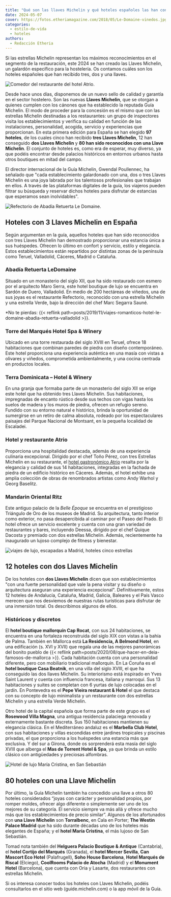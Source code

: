 ```yaml
---
title: "Qué son las llaves Michelin y qué hoteles españoles las han conseguido"
date: 2024-05-07
cover: https://fotos.etheriamagazine.com/2018/05/Le-Domaine-vinedos.jpg
categories: 
  - estilo-de-vida
  - hoteles
authors: 
  - Redacción Etheria
---
```


Si las estrellas Michelin representan los máximos reconocimientos en el segmento de la 
restauración, este 2024 se han creado las Llaves Michelin, un galardón específico para 
la hostelería. Os contamos cuáles son los hoteles españoles que han recibido tres, dos y 
una llaves. 

![Comedor del restaurante del hotel Atrio.](https://fotos.etheriamagazine.com/2020/03/caceres-hotel-atrio.jpg "Comedor del restaurante del (©) hotel Atrio.")

Desde hace unos días, disponemos de un nuevo sello de calidad y garantía en el sector 
hostelero. Son las nuevas **Llaves Michelin**, que se otorgan a quienes cumplen con los 
cánones que ha establecido la reputada Guía Michelin. El modo de proceder para la 
concesión es el mismo que con las estrellas Michelin destinadas a los restaurantes: un 
grupo de inspectores visita los establecimientos y verifica su calidad en función de las 
instalaciones, personalidad, acogida, servicio y experiencias que proporcionan. En esta 
primera edición para España se han elegido **97 hoteles**, de los cuales cinco han 
recibido **tres Llaves Michelin**, 12 han conseguido **dos Llaves Michelin** y **80 han 
sido reconocidos con una Llave Michelin**. El conjunto de hoteles es, como era de 
esperar, muy diverso, ya que podéis encontrar desde palacios históricos en entornos 
urbanos hasta otros boutiques en mitad del campo. 

El director internacional de la Guía Michelin, Gwendal Poullennec, ha señalado que "cada 
establecimiento galardonado con una, dos o tres Llaves Michelin es una joya labrada por 
los talentosos profesionales que trabajan en ellos. A través de las plataformas 
digitales de la guía, los viajeros pueden filtrar su búsqueda y reservar dichos hoteles 
para disfrutar de estancias que esperamos sean inolvidables". 

![Refectorio de Abadía Retuerta Le Domaine.](https://fotos.etheriamagazine.com/2019/11/Le-domaine-Refectorio.jpg "Refectorio de Abadía Retuerta Le Domaine.")

## Hoteles con 3 Llaves Michelin en España

Según argumentan en la guía, aquellos hoteles que han sido reconocidos con tres Llaves 
Michelin han demostrado proporcionar una estancia única a sus huéspedes. Ofrecen lo 
último en confort y servicio, estilo y elegancia. Estos establecimientos están 
repartidos por distintas zonas de la península como Teruel, Valladolid, Cáceres, Madrid 
o Cataluña. 

### Abadía Retuerta LeDomaine 

Situado en un monasterio del siglo XII, que ha sido restaurado con esmero por el 
arquitecto Maro Serra, este hotel boutique de lujo se encuentra en Sardón de Duero, 
Valladolid. En medio de 200 hectáreas de viñedos, una de sus joyas es el restaurante 
Refectorio, reconocido con una estrella Michelin y una estrella Verde, bajo la dirección 
del chef Marc Segarra Sauné. 

\*No te pierdas: {{< reflink 
path=posts/2019/11/viajes-romanticos-hotel-le-domaine-abadia-retuerta-valladolid >}}. 

### Torre del Marqués Hotel Spa & Winery 

Ubicado en una torre restaurada del siglo XVIII en Teruel, ofrece 18 habitaciones que 
combinan paredes de piedra con diseño contemporáneo. Este hotel proporciona una 
experiencia auténtica en una masía con vistas a olivares y viñedos, comprometida 
ambientalmente, y una cocina centrada en productos locales. 

### Terra Dominicata – Hotel & Winery 

En una granja que formaba parte de un monasterio del siglo XII se erige este hotel que 
ha obtenido tres Llaves Michelin. Sus habitaciones, impregnadas de encanto rústico desde 
sus techos con vigas hasta los suelos de madera y los muros de piedra, ofrecen un 
refugio sereno. Fundido con su entorno natural e histórico, brinda la oportunidad de 
sumergirse en un retiro de calma absoluta, rodeado por los espectaculares paisajes del 
Parque Nacional de Montsant, en la pequeña localidad de Escaladei. 

### Hotel y restaurante Atrio

Proporciona una hospitalidad destacada, además de una experiencia culinaria excepcional. 
Dirigido por el chef Toño Pérez, con tres Estrellas Michelin en su restaurante, el 
[hotel gastronómico Atrio](https://atriocaceres.com/) resalta por la elegancia y calidad 
de sus 14 habitaciones, integradas en la fachada de piedra de un edificio histórico en 
Cáceres. Además, el hotel exhibe una amplia colección de obras de renombrados artistas 
como Andy Warhol y Georg Baselitz. 

### Mandarin Oriental Ritz

Este antiguo palacio de la _Belle Époque_ se encuentra en el prestigioso Triángulo de 
Oro de los museos de Madrid. Su arquitectura, tanto interior como exterior, no pasa 
desapercibida al caminar por el Paseo del Prado. El hotel ofrece un servicio excelente y 
cuenta con una gran variedad de restaurantes y bares, incluyendo Deessa, dirigido por el 
chef Quique Dacosta y premiado con dos estrellas Michelin. Además, recientemente ha 
inaugurado un lujoso complejo de fitness y bienestar. 

![viajes de lujo, escapadas a Madrid, hoteles cinco estrellas](https://fotos.etheriamagazine.com/2020/02/Mandarin-Oriental-RitzPalm-Court.jpg "Zona del restaurante Palm Court bajo la restaurada cúpula de cristal.")

## 12 hoteles con dos Llaves Michelin

De los hoteles con **dos Llaves Michelin** dicen que son establecimientos "con una 
fuerte personalidad que vale la pena visitar y su diseño o arquitectura aseguran una 
experiencia excepcional". Definitivamente, estos 12 hoteles de Andalucía, Cataluña, 
Madrid, Galicia, Baleares y el País Vasco merecen que nos desviemos de nuestras rutas 
turísticas para disfrutar de una inmersión total. Os describimos algunos de ellos. 

### Históricos y discretos

El **hotel boutique mallorquín Cap Rocat**, con sus 24 habitaciones, se encuentra en una 
fortaleza reconstruida del siglo XIX con vistas a la bahía de Palma. También en Mallorca 
está **La Residencia, A Belmond Hotel**, en una edificación (s. XVI y XVII) que regala 
una de las mejores panorámicas del bonito pueblo de {{< reflink 
path=posts/2020/08/que-hacer-en-deia-famosos-de-mallorca >}}. Cada habitación cuenta con 
una personalidad diferente, pero con mobiliario tradicional mallorquín. En La Coruña es 
el **hotel boutique Casa Beatnik**, en una villa del siglo XVIII, el que ha conseguido 
las dos llaves Michelin. Su interiorismo está inspirado en Yves Saint Laurent y cuenta 
con influencia francesa, italiana y marroquí. Sus 13 habitaciones y suites se completan 
con 6 yurtas de lujo colocadas en el jardín. En Pontevedra es el **Pepe Vieira 
restaurant & Hotel** el que destaca con su concepto de lujo minimalista y un restaurante 
con dos estrellas Michelin y una estrella Verde Michelin. 

Otro hotel de la capital española que forma parte de este grupo es el **Rosewood Villa 
Magna**, una antigua residencia palaciega renovada y externamente bastante discreta. Sus 
150 habitaciones mantienen su elegancia clásica. En el Mediterráneo andaluz es el 
**Marbella Club Hotel**, con sus habitaciones y villas escondidas entre jardines 
tropicales y piscinas privadas, el que proporciona a los huéspedes una estancia más que 
exclusiva. Y del sur a Girona, donde os sorprenderá esta masía del siglo XVIII que 
alberga el **Mas de Torrent Hotel & Spa**, ya que brinda un estilo clásico con 
antigüedades y preciosas alfombras. 

![Hotel de lujo María Cristina, en San Sebastián](https://fotos.etheriamagazine.com/2021/07/HOTEL-MARIA-CRISTINA-HDHotelMariaCristinaSanSebastianExteriorviewatnight.jpg "© Hotel María Cristina.")

## 80 hoteles con una Llave Michelin

Por último, la Guía Michelin también ha concedido una llave a otros 80 hoteles 
considerados “joyas con carácter y personalidad propios, por romper moldes, ofrecer algo 
diferente o simplemente ser uno de los mejores de su categoría. El servicio siempre va 
más allá y ofrece mucho más que los establecimientos de precio similar”. Algunos de los 
afortunados con **una Llave Michelin** son **Torralbenc**, en Cala en Porter; **The 
Westin Palace Madrid** que ha sido durante décadas uno de los hoteles más elegantes de 
España; y el **hotel María Cristina**, el más lujoso de San Sebastián. 

Tomad nota también del **Helguera Palacio Boutique & Antique** (Cantabria), el **hotel 
Cortijo del Marqués** (Granada), el **hotel Mercer Sevilla**, **Can Mascort Eco Hotel** 
(Palafrugell), **Soho House Barcelona**, **Hotel Marqués de Riscal** (Elciego), 
**CoolRooms Palacio de Atocha** (Madrid) y el **Monument Hotel** (Barcelona), que cuenta 
con Oria y Lasarte, dos restaurantes con estrellas Michelin. 

Si os interesa conocer todos los hoteles con Llaves Michelin, podéis consultarlos en el 
sitio web (guide.michelin.com) o la app móvil de la Guía.
